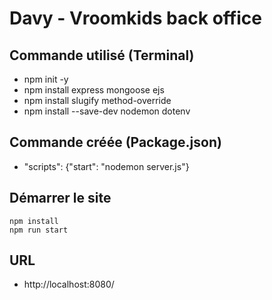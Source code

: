# Davy - Vroomkids back office

## Commande utilisé (Terminal)
- npm init -y
- npm install express mongoose ejs
- npm install slugify method-override
- npm install --save-dev nodemon dotenv

## Commande créée (Package.json)
- "scripts": {"start": "nodemon server.js"}

## Démarrer le site
````shell
npm install
npm run start
````

## URL
- http://localhost:8080/